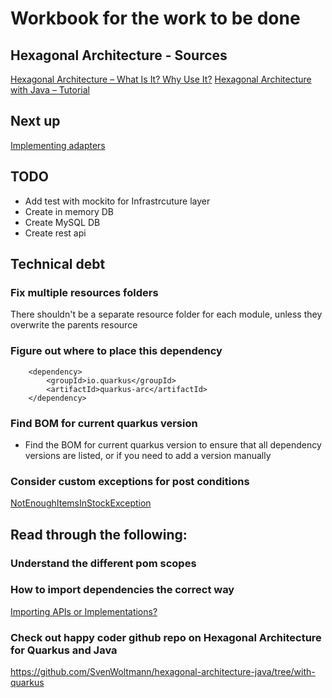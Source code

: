 # Workbook for the work to be done

## Hexagonal Architecture - Sources

[Hexagonal Architecture – What Is It? Why Use It?](https://www.happycoders.eu/software-craftsmanship/hexagonal-architecture/)
[Hexagonal Architecture with Java – Tutorial](https://www.happycoders.eu/software-craftsmanship/hexagonal-architecture-java/)

## Next up

[Implementing adapters](https://www.happycoders.eu/software-craftsmanship/hexagonal-architecture-java/#:~:text=GitHub%20repository.-,Implementing%20Adapters,-Our%20application%20is)

## TODO

- Add test with mockito for Infrastrcuture layer
- Create in memory DB
- Create MySQL DB
- Create rest api

## Technical debt

### Fix multiple resources folders

There shouldn't be a separate resource folder for each module, unless they overwrite the parents resource

### Figure out where to place this dependency

        <dependency>
            <groupId>io.quarkus</groupId>
            <artifactId>quarkus-arc</artifactId>
        </dependency>

### Find BOM for current quarkus version

- Find the BOM for current quarkus version to ensure that all dependency versions are listed, or if you need to add a
  version manually

### Consider custom exceptions for post conditions

[NotEnoughItemsInStockException](https://www.happycoders.eu/software-craftsmanship/hexagonal-architecture-java/#:~:text=in%20service%20classes.-,NotEnoughItemsInStockException,-The%20increaseQuantityBy(%E2%80%A6))

## Read through the following:

### Understand the different pom scopes

### How to import dependencies the correct way

[Importing APIs or Implementations?](https://www.happycoders.eu/software-craftsmanship/hexagonal-architecture-quarkus/#:~:text=Importing%20APIs%20or%20Implementations%3F)

### Check out happy coder github repo on Hexagonal Architecture for Quarkus and Java

https://github.com/SvenWoltmann/hexagonal-architecture-java/tree/with-quarkus